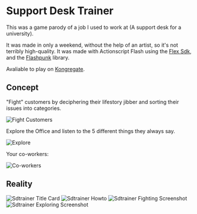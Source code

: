Support Desk Trainer
====================

This was a game parody of a job I used to work at (A support desk for a university).

It was made in only a weekend, without the help of an artist, so it's not terribly high-quality. It was made with Actionscript Flash using the [Flex Sdk](http://www.adobe.com/devnet/flex.html), and the [Flashpunk](http://useflashpunk.net/) library.

Avaliable to play on [Kongregate](http://www.kongregate.com/games/asperous/support-desk-simulator).

Concept
-------

"Fight" customers by deciphering their lifestory jibber and sorting their issues into categories. 

![Fight Customers](/assets/concept.png)

Explore the Office and listen to the 5 different things they always say.

![Explore](/assets/background.png)

Your co-workers:

![Co-workers](/assets/characters.png)

Reality
-------

![Sdtrainer Title Card](/assets/screen1.png)
![Sdtrainer Howto](/assets/screen2.png)
![Sdtrainer Fighting Screenshot](/assets/screen3.png)
![Sdtrainer Exploring Screenshot](/assets/screen4.png)
